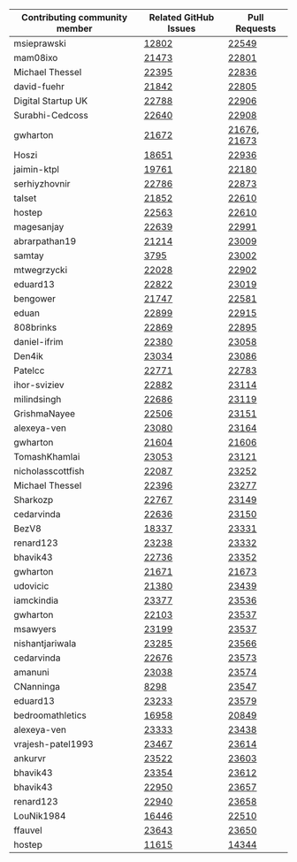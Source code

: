 | Contributing community member | Related GitHub Issues | Pull Requests |
| ------- | ------- | ------- |
| msieprawski | [12802](https://github.com/magento/magento2/issues/12802) | [22549](https://github.com/magento/magento2/pull/22549) |
| mam08ixo | [21473](https://github.com/magento/magento2/issues/21473) | [22801](https://github.com/magento/magento2/pull/22801) |
| Michael Thessel | [22395](https://github.com/magento/magento2/issues/22395) | [22836](https://github.com/magento/magento2/pull/22836) |
| david-fuehr | [21842](https://github.com/magento/magento2/issues/21842) | [22805](https://github.com/magento/magento2/pull/22805) |
| Digital Startup UK | [22788](https://github.com/magento/magento2/issues/22788) | [22906](https://github.com/magento/magento2/pull/22906) |
| Surabhi-Cedcoss | [22640](https://github.com/magento/magento2/issues/22640) | [22908](https://github.com/magento/magento2/pull/22908) |
| gwharton | [21672](https://github.com/magento/magento2/issues/21672) | [21676](https://github.com/magento/magento2/pull/21676), [21673](https://github.com/magento/magento2/pull/21673) |
| Hoszi | [18651](https://github.com/magento/magento2/issues/18651) | [22936](https://github.com/magento/magento2/pull/22936) |
| jaimin-ktpl | [19761](https://github.com/magento/magento2/issues/19761) | [22180](https://github.com/magento/magento2/pull/22180) |
| serhiyzhovnir | [22786](https://github.com/magento/magento2/issues/22786) | [22873](https://github.com/magento/magento2/pull/22873) |
| talset | [21852](https://github.com/magento/magento2/issues/21852) | [22610](https://github.com/magento/magento2/pull/22610) |
| hostep | [22563](https://github.com/magento/magento2/issues/22563) | [22610](https://github.com/magento/magento2/pull/22610) |
| magesanjay | [22639](https://github.com/magento/magento2/issues/22639) | [22991](https://github.com/magento/magento2/pull/22991) |
| abrarpathan19 | [21214](https://github.com/magento/magento2/issues/21214) | [23009](https://github.com/magento/magento2/pull/23009) |
| samtay | [3795](https://github.com/magento/magento2/issues/3795) | [23002](https://github.com/magento/magento2/pull/23002) |
| mtwegrzycki | [22028](https://github.com/magento/magento2/issues/22028) | [22902](https://github.com/magento/magento2/pull/22902) |
| eduard13 | [22822](https://github.com/magento/magento2/issues/22822) | [23019](https://github.com/magento/magento2/pull/23019) |
| bengower | [21747](https://github.com/magento/magento2/issues/21747) | [22581](https://github.com/magento/magento2/pull/22581) |
| eduan | [22899](https://github.com/magento/magento2/issues/22899) | [22915](https://github.com/magento/magento2/pull/22915) |
| 808brinks | [22869](https://github.com/magento/magento2/issues/22869) | [22895](https://github.com/magento/magento2/pull/22895) |
| daniel-ifrim | [22380](https://github.com/magento/magento2/issues/22380) | [23058](https://github.com/magento/magento2/pull/23058) |
| Den4ik | [23034](https://github.com/magento/magento2/issues/23034) | [23086](https://github.com/magento/magento2/pull/23086) |
| Patelcc | [22771](https://github.com/magento/magento2/issues/22771) | [22783](https://github.com/magento/magento2/pull/22783) |
| ihor-sviziev | [22882](https://github.com/magento/magento2/issues/22882) | [23114](https://github.com/magento/magento2/pull/23114) |
| milindsingh | [22686](https://github.com/magento/magento2/issues/22686) | [23119](https://github.com/magento/magento2/pull/23119) |
| GrishmaNayee | [22506](https://github.com/magento/magento2/issues/22506) | [23151](https://github.com/magento/magento2/pull/23151) |
| alexeya-ven | [23080](https://github.com/magento/magento2/issues/23080) | [23164](https://github.com/magento/magento2/pull/23164) |
| gwharton | [21604](https://github.com/magento/magento2/issues/21604) | [21606](https://github.com/magento/magento2/pull/21606) |
| TomashKhamlai | [23053](https://github.com/magento/magento2/issues/23053) | [23121](https://github.com/magento/magento2/pull/23121) |
| nicholasscottfish | [22087](https://github.com/magento/magento2/issues/22087) | [23252](https://github.com/magento/magento2/pull/23252) |
| Michael Thessel | [22396](https://github.com/magento/magento2/issues/22396) | [23277](https://github.com/magento/magento2/pull/23277) |
| Sharkozp | [22767](https://github.com/magento/magento2/issues/22767) | [23149](https://github.com/magento/magento2/pull/23149) |
| cedarvinda | [22636](https://github.com/magento/magento2/issues/22636) | [23150](https://github.com/magento/magento2/pull/23150) |
| BezV8 | [18337](https://github.com/magento/magento2/issues/18337) | [23331](https://github.com/magento/magento2/pull/23331) |
| renard123 | [23238](https://github.com/magento/magento2/issues/23238) | [23332](https://github.com/magento/magento2/pull/23332) |
| bhavik43 | [22736](https://github.com/magento/magento2/issues/22736) | [23352](https://github.com/magento/magento2/pull/23352) |
| gwharton | [21671](https://github.com/magento/magento2/issues/21671) | [21673](https://github.com/magento/magento2/pull/21673) |
| udovicic | [21380](https://github.com/magento/magento2/issues/21380) | [23439](https://github.com/magento/magento2/pull/23439) |
| iamckindia | [23377](https://github.com/magento/magento2/issues/23377) | [23536](https://github.com/magento/magento2/pull/23536) |
| gwharton | [22103](https://github.com/magento/magento2/issues/22103) | [23537](https://github.com/magento/magento2/pull/23537) |
| msawyers | [23199](https://github.com/magento/magento2/issues/23199) | [23537](https://github.com/magento/magento2/pull/23537) |
| nishantjariwala | [23285](https://github.com/magento/magento2/issues/23285) | [23566](https://github.com/magento/magento2/pull/23566) |
| cedarvinda | [22676](https://github.com/magento/magento2/issues/22676) | [23573](https://github.com/magento/magento2/pull/23573) |
| amanuni | [23038](https://github.com/magento/magento2/issues/23038) | [23574](https://github.com/magento/magento2/pull/23574) |
| CNanninga | [8298](https://github.com/magento/magento2/issues/8298) | [23547](https://github.com/magento/magento2/pull/23547) |
| eduard13 | [23233](https://github.com/magento/magento2/issues/23233) | [23579](https://github.com/magento/magento2/pull/23579) |
| bedroomathletics | [16958](https://github.com/magento/magento2/issues/16958) | [20849](https://github.com/magento/magento2/pull/20849) |
| alexeya-ven | [23333](https://github.com/magento/magento2/issues/23333) | [23438](https://github.com/magento/magento2/pull/23438) |
| vrajesh-patel1993 | [23467](https://github.com/magento/magento2/issues/23467) | [23614](https://github.com/magento/magento2/pull/23614) |
| ankurvr | [23522](https://github.com/magento/magento2/issues/23522) | [23603](https://github.com/magento/magento2/pull/23603) |
| bhavik43 | [23354](https://github.com/magento/magento2/issues/23354) | [23612](https://github.com/magento/magento2/pull/23612) |
| bhavik43 | [22950](https://github.com/magento/magento2/issues/22950) | [23657](https://github.com/magento/magento2/pull/23657) |
| renard123 | [22940](https://github.com/magento/magento2/issues/22940) | [23658](https://github.com/magento/magento2/pull/23658) |
| LouNik1984 | [16446](https://github.com/magento/magento2/issues/16446) | [22510](https://github.com/magento/magento2/pull/22510) |
| ffauvel | [23643](https://github.com/magento/magento2/issues/23643) | [23650](https://github.com/magento/magento2/pull/23650) |
| hostep | [11615](https://github.com/magento/magento2/issues/11615) | [14344](https://github.com/magento/magento2/pull/14344) |
